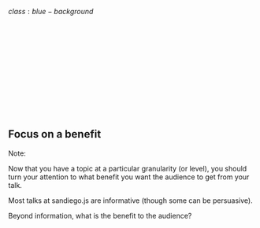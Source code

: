 $class:blue-background$

<h2 class="left white" style="padding-top: 200px;">
  Focus on a benefit
</h2>

Note:

Now that you have a topic at a particular granularity (or level),
you should turn your attention to what benefit you want the audience to get from your talk.

Most talks at sandiego.js are informative (though some can be persuasive).

Beyond information, what is the benefit to the audience?



